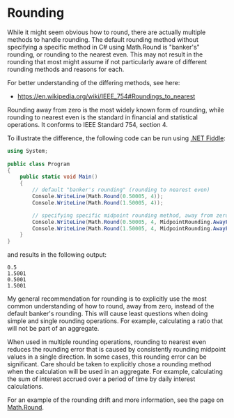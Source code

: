 # Rounding

While it might seem obvious how to round, there are actually multiple methods to handle rounding.  The default rounding method without specifying a specific method in C# using Math.Round is "banker's" rounding, or rounding to the nearest even.  This may not result in the rounding that most might assume if not particularly aware of different rounding methods and reasons for each.

For better understanding of the differing methods, see here:

* <https://en.wikipedia.org/wiki/IEEE_754#Roundings_to_nearest>

Rounding away from zero is the most widely known form of rounding, while rounding to nearest even is the standard in financial and statistical operations. It conforms to IEEE Standard 754, section 4.

To illustrate the difference, the following code can be run using [.NET Fiddle](https://dotnetfiddle.net/):

```csharp
using System;
					
public class Program
{
	public static void Main()
	{
		// default "banker's rounding" (rounding to nearest even)
		Console.WriteLine(Math.Round(0.50005, 4));
		Console.WriteLine(Math.Round(1.50005, 4));

		// specifying specific midpoint rounding method, away from zero
		Console.WriteLine(Math.Round(0.50005, 4, MidpointRounding.AwayFromZero));
		Console.WriteLine(Math.Round(1.50005, 4, MidpointRounding.AwayFromZero));
	}
}
```

and results in the following output:

```
0.5
1.5001
0.5001
1.5001
```

My general recommendation for rounding is to explicitly use the most common understanding of how to round, away from zero, instead of the default banker's rounding.  This will cause least questions when doing simple and single rounding operations.  For example, calculating a ratio that will not be part of an aggregate.

When used in multiple rounding operations, rounding to nearest even reduces the rounding error that is caused by consistently rounding midpoint values in a single direction. In some cases, this rounding error can be significant.  Care should be taken to explicitly chose a rounding method when the calculation will be used in an aggregate.  For example, calculating the sum of interest accrued over a period of time by daily interest calculations.

For an example of the rounding drift and more information, see the page on [Math.Round](https://docs.microsoft.com/en-us/dotnet/api/system.math.round?redirectedfrom=MSDN&view=net-6.0#midpoint-values-and-rounding-conventions).
